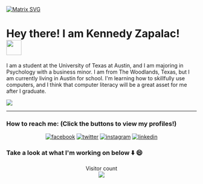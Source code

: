 [![Matrix SVG](https://raw.githubusercontent.com/rodrigograca31/rodrigograca31/master/matrix.svg)](https://www.youtube.com/watch?v=SDkAGkd4NLc)

# Hey there! I am Kennedy Zapalac! &emsp;  <img src="https://github.com/TheDudeThatCode/TheDudeThatCode/blob/master/Assets/Hi.gif" width="40px">
I am a student at the University of Texas at Austin, and I am majoring in Psychology with a business minor. I am from The Woodlands, Texas, but I am currently living in Austin for school. I'm learning how to skillfully use computers, and I think that computer literacy will be a great asset for me after I graduate.


<img src="https://github-readme-stats.vercel.app/api?username=kzapalac&show_icons=true&title_color=03fc90&icon_color=03fc90&text_color=03fc90&bg_color=002b19">

---
### How to reach me: (Click the buttons to view my profiles!)
<p align="center">
  <a href="https://www.facebook.com/kennedy.zapalac"><img src="https://img.icons8.com/color/96/000000/facebook.png" alt="facebook"/></a>
  <a href="https://twitter.com/kennedy_zapalac"><img src="https://img.icons8.com/color/96/000000/twitter-squared.png" alt="twitter"/></a>
  <a href="https://www.instagram.com/kennedyzapalac"><img src="https://img.icons8.com/color/96/000000/instagram-new.png" alt="instagram"/></a>
  <a href="https://www.linkedin.com/in/kennedy-zapalac-54147322b"><img src="https://img.icons8.com/color/96/000000/linkedin.png" alt="linkedin"/></a>
</p>

### Take a look at what I'm working on below ⬇️ 😄
<p align="center"> 
  Visitor count<br>
  <img src="https://profile-counter.glitch.me/kzapalac/count.svg" />
</p>
